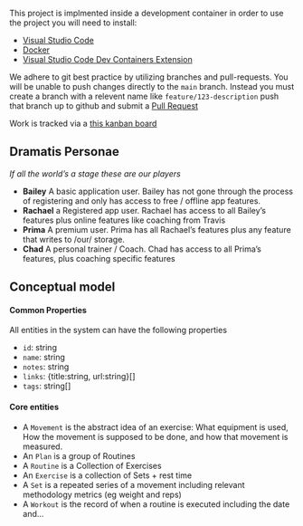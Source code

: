 This project is implmented inside a development container in order to use the project you will need to install:
* [Visual Studio Code](https://code.visualstudio.com/download)
* [Docker](https://docs.docker.com/engine/install/)
* [Visual Studio Code Dev Containers Extension](https://code.visualstudio.com/docs/devcontainers/containers)

We adhere to git best practice by utilizing branches and pull-requests. You will be unable to push changes directly to the `main` branch. Instead you must create a branch with a relevent name like `feature/123-description` push that branch up to github and submit a [Pull Request](https://docs.github.com/en/pull-requests/collaborating-with-pull-requests/proposing-changes-to-your-work-with-pull-requests/creating-a-pull-request)


Work is tracked via a [this kanban board](https://github.com/users/jeff-cannapress/projects/2/views/1)

## Dramatis Personae
_If all the world’s a stage these are our players_
* **Bailey** A basic application user. Bailey has not gone through the process of registering and only has access to free / offline app features.
* **Rachael** a Registered app user. Rachael has access to all Bailey’s features plus online features like coaching from Travis
* **Prima** A premium user. Prima has all Rachael’s features plus any feature that writes to /our/ storage.
* **Chad** A personal trainer / Coach. Chad has access to all Prima’s features, plus coaching specific features

## Conceptual model
#### Common Properties
All entities in the system can have the following properties
* `id`: string
* `name`: string
* `notes`: string
* `links`: {title:string, url:string}[]
* `tags`: string[]

#### Core entities
* A `Movement` is the abstract idea of an exercise: What equipment is used, How the movement is supposed to be done,  and how that movement is measured.
* An `Plan` is a group of Routines
* A `Routine` is a Collection of Exercises 
* An `Exercise` is a collection of Sets + rest time
* A `Set` is a repeated series of a movement including relevant methodology metrics (eg weight and reps)
* A `Workout` is the record of when a routine is executed including the date and...

